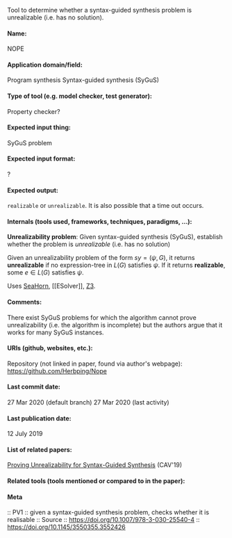 Tool to determine whether a syntax-guided synthesis problem is unrealizable (i.e. has no solution).

#### Name:
NOPE

#### Application domain/field:
Program synthesis
Syntax-guided synthesis (SyGuS)

#### Type of tool (e.g. model checker, test generator):
Property checker?

#### Expected input thing:
SyGuS problem

#### Expected input format:
?

#### Expected output:
`realizable` or `unrealizable`.
It is also possible that a time out occurs.

#### Internals (tools used, frameworks, techniques, paradigms, ...):
**Unrealizability problem**: Given syntax-guided synthesis (SyGuS), establish whether the problem is *unrealizable* (i.e. has no solution)

Given an unrealizability problem of the form $sy = (\psi, G)$, it returns **unrealizable** if no expression-tree in $L(G)$ satisfies $\psi$. If it returns **realizable**, some $e \in L(G)$ satisfies $\psi$. 

Uses [SeaHorn](Checkers/SeaHorn.md), [[ESolver]], [Z3](Solvers/SMT/Z3.md).

#### Comments:
There exist SyGuS problems for which the algorithm cannot prove unrealizability (i.e. the algorithm is incomplete) but the authors argue that it works for many SyGuS instances.

#### URIs (github, websites, etc.):
Repository (not linked in paper, found via author's webpage): https://github.com/Herbping/Nope

#### Last commit date:
27 Mar 2020 (default branch)
27 Mar 2020 (last activity)

#### Last publication date:
12 July 2019

#### List of related papers:
[Proving Unrealizability for Syntax-Guided Synthesis](https://doi.org/10.1007/978-3-030-25540-4_18) (CAV'19)

#### Related tools (tools mentioned or compared to in the paper):

#### Meta
:: PV1 :: given a syntax-guided synthesis problem, checks whether it is realisable
:: Source :: https://doi.org/10.1007/978-3-030-25540-4 :: https://doi.org/10.1145/3550355.3552426
